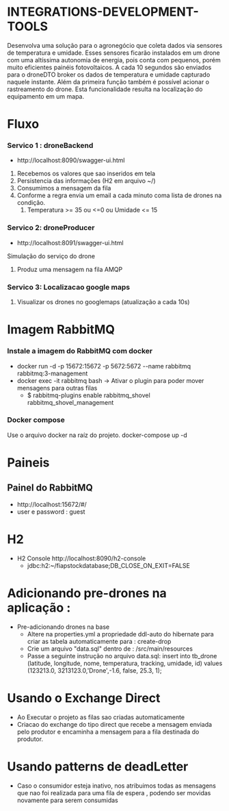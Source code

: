 # INTEGRATIONS-DEVELOPMENT-TOOLS

  Desenvolva uma solução para o agronegócio que coleta dados via sensores de temperatura
  e umidade. Esses sensores ficarão instalados em um drone com uma altíssima autonomia
  de energia, pois conta com pequenos, porém muito eficientes painéis fotovoltaicos.
  A cada 10 segundos são enviados para o droneDTO broker os dados de temperatura e
  umidade capturado naquele instante.
  Além da primeira função também é possível acionar o rastreamento do drone. Esta
  funcionalidade resulta na localização do equipamento em um mapa.

# Fluxo

###  Servico 1 : droneBackend 
  - http://localhost:8090/swagger-ui.html

1. Recebemos os valores que sao inseridos em tela
1. Persistencia das informações (H2 em arquivo ~/)
1. Consumimos a mensagem da fila
1. Conforme a regra envia um email a cada minuto coma lista de drones na condição. 
    1. Temperatura >= 35 ou <=0 ou Umidade <= 15 


###  Servico 2: droneProducer
   - http://localhost:8091/swagger-ui.html
   
Simulação do serviço do drone

1. Produz uma mensagem na fila AMQP 
       
###  Servico 3: Localizacao google maps

1. Visualizar os drones no googlemaps (atualização a cada 10s)

# Imagem RabbitMQ

### Instale a imagem do RabbitMQ com docker

  - docker run -d -p 15672:15672 -p 5672:5672 --name rabbitmq rabbitmq:3-management
  - docker exec -it rabbitmq bash -> Ativar o plugin para poder mover mensagens para outras filas 
  	- $ rabbitmq-plugins enable rabbitmq_shovel rabbitmq_shovel_management
### Docker compose

 Use o arquivo docker na raíz do projeto.
    docker-compose up -d

# Paineis

## Painel do RabbitMQ
  - http://localhost:15672/#/
  - user e password : guest
  
# H2
 - H2 Console  http://localhost:8090/h2-console
    - jdbc:h2:~/fiapstockdatabase;DB_CLOSE_ON_EXIT=FALSE

# Adicionando pre-drones na aplicação :

- Pre-adicionando drones na base
  - Altere na properties.yml a propriedade ddl-auto do hibernate para criar as tabela automaticamente para : create-drop 
  - Crie um arquivo "data.sql" dentro de : /src/main/resources
  - Passe a seguinte instrução no arquivo data.sql: 
       insert into tb_drone (latitude, longitude, nome, temperatura, tracking, umidade, id) values (123213.0, 3213123.0,'Drone',-1.6, false, 25.3, 1);
      
# Usando o Exchange Direct 

- Ao Executar o projeto as filas sao criadas automaticamente
- Criacao do exchange do tipo direct que recebe a mensagem enviada pelo produtor e encaminha a mensagem para a fila destinada do produtor.


# Usando patterns de deadLetter

 - Caso o consumidor esteja inativo, nos atribuimos todas as mensagens 
  que nao foi realizada para uma fila de espera , podendo ser movidas novamente para serem consumidas
